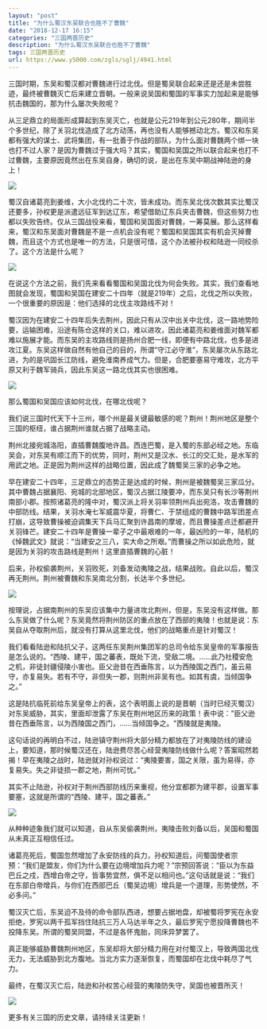 ```yaml
---
layout: "post"
title: "为什么蜀汉东吴联合也胜不了曹魏"
date: "2018-12-17 16:15"
categories: "三国两晋历史"
description: "为什么蜀汉东吴联合也胜不了曹魏"
tags: 三国两晋历史
url: https://www.y5000.com/zgls/sglj/4941.html
---
```






三国时期，东吴和蜀汉都对曹魏进行过北伐。但是蜀吴联合起来还是还是未尝胜迹，最终被曹魏灭亡后来建立晋朝。一般来说吴国和蜀国的军事实力加起来是能够抗击魏国的，那为什么屡次失败呢？

从三足鼎立的局面形成算起到东吴灭亡，也就是公元219年到公元280年，期间半个多世纪，除了关羽北伐造成了北方动荡，再也没有人能够撼动北方。蜀汉和东吴都有强大的谋士、武将集团，有一批善于作战的部队，为什么面对曹魏两个绑一块也打不过人家？是因为曹魏过于强大吗？其实，蜀国和吴国之所以联合起来也打不过曹魏，主要原因竟然出在东吴自身，确切的说，是出在东吴中期战神陆逊的身上！

![](https://img.y5000.com/uploads/allimg/161110/8-161110095944C3.jpg)

蜀汉自诸葛亮到姜维，大小北伐约二十次，皆未成功。而东吴北伐次数其实比蜀汉还要多，孙权更是派遣远征军到达辽东，希望借助辽东兵夹击曹魏，但这些努力也都以失败告终。仅从三国战役来看，蜀国和吴国面对曹魏，一筹莫展。那么这样看来，蜀汉和东吴面对曹魏是不是一点机会没有呢？蜀国和吴国其实有机会灭掉曹魏，而且这个方式也是唯一的方法，只是很可惜，这个办法被孙权和陆逊一同绞杀了。这个方法是什么呢？

![](https://img.y5000.com/uploads/allimg/161110/8-161110095935316.jpg)

在说这个方法之前，我们先来看看蜀国和吴国北伐为何会失败。其实，我们查看地图就会发现，蜀国和吴国在建安二十四年（就是219年）之后，北伐之所以失败，一个很重要的原因是：他们选择的北伐主攻路线不对！

蜀汉因为在建安二十四年后失去荆州，因此只有从汉中出关中北伐，这一路地势险要，运输困难，沿途有陈仓这样的关口，难以进攻，因此诸葛亮和姜维面对魏军都难以施展才能。而东吴的主攻路线则是扬州合肥一线，即便有中路北伐，也多是进攻江夏。东吴这样做自然有他自己的目的，所谓“守江必守淮”，东吴屡次从东路北进，为的是巩固长江防线，避免淮南养成气力。但是，合肥要塞易守难攻，北方平原又利于魏军骑兵，因此东吴这一路北伐其实也很困难。

![](https://img.y5000.com/uploads/allimg/161110/1014564c1-0.jpg)

那么蜀国和吴国应该如何北伐，在哪北伐呢？

我们说三国时代天下十三州，哪个州是最关键最敏感的呢？荆州！荆州地区是整个三国的枢纽，谁占据荆州谁就占据了战略主动。

荆州北接宛城洛阳，直插曹魏腹地许昌。西连巴蜀，是入蜀的东部必经之地。东临吴会，对东吴有顺江而下的优势，同时，荆州又是汉水、长江的交汇处，是水军的用武之地。正是因为荆州这样的战略位置，因此成了魏蜀吴三家的必争之地。

早在建安二十四年，三足鼎立的态势正是达成的时候，荆州是被魏蜀吴三家瓜分。其中曹魏占据襄阳、宛城的北部地区，蜀汉占据江陵要冲，而东吴只有长沙等荆州南部小郡。按照诸葛亮的隆中对，蜀汉派上将关羽率领荆州兵出宛洛，攻击曹魏的中部防线。结果，关羽水淹七军威震华夏，将曹仁、于禁组成的曹魏中路军团差点打崩，这导致曹操被迫调集天下兵马汇聚到许昌南的摩坡，而且曹操差点迁都避开关羽锋芒。建安二十四年是曹操一辈子之中最艰难的一年，最凶险的一年，陆机的《悼魏武文》就说：“当建安之三八，实大命之所艰。”而曹操之所以如此危险，就是因为关羽的攻击路线是荆州！这里直插曹魏的心脏！

后来，孙权偷袭荆州，关羽败死，刘备发动夷陵之战，结果战败。自此以后，蜀汉再无荆州。荆州被曹魏和东吴南北分割，长达半个多世纪。

![](https://img.y5000.com/uploads/allimg/161110/10145B537-1.jpg)

按理说，占据南荆州的东吴应该集中力量进攻北荆州，但是，东吴没有这样做。那么东吴做了什么呢？东吴竟然将荆州防区的重点放在了西部的夷陵！也就是说：东吴自从夺取荆州后，就没有打算从这里北伐，他们的战略重点是针对蜀汉！

我们看看陆逊和陆抗父子，这两任东吴荆州集团军的总司令给东吴皇帝的军事报告是怎么说的。“西陵、建平，国之蕃表，既处下流，受敌二境。......此乃社稷安危之机，非徒封疆侵陵小害也。臣父逊昔在西垂陈言，以为西陵国之西门，虽云易守，亦复易失。若有不守，非但失一郡，则荆州非吴有也。如其有虞，当倾国争之。”

这是陆抗临死前给东吴皇帝上的表，这个表明面上说的是晋朝（当时已经灭蜀汉）对东吴威胁，其实，里面却泄露了东吴在荆州地区历来的政策！表中说："臣父逊昔在西垂陈言，以为西陵国之西门，......当倾国争之。"西陵就是夷陵。

这句话说的再明白不过，陆逊镇守荆州将大部分精力都放在了对夷陵防线的建设上，要知道，那时候蜀汉还在，陆逊费尽苦心经营夷陵防线做什么呢？答案昭然若揭！早在夷陵之战时，陆逊就对孙权说过：“夷陵要害，国之关限，虽为易得，亦复易失。失之非徒损一郡之地，荆州可忧。”

其实不止陆逊，孙权对于荆州西部防线历来重视，他分宜都郡为建平郡，设置军事要塞，这就是所谓的“西陵、建平，国之蕃表。”

![](https://img.y5000.com/uploads/allimg/161110/1014562G0-2.jpg)

从种种迹象我们就可以知道，自从东吴偷袭荆州，夷陵击败刘备以后，吴国和蜀国从未真正互相信任过。

诸葛亮死后，蜀国忽然增加了永安防线的兵力，孙权知道后，问蜀国使者宗预：“我们是盟友，你们为什么要在边境增加兵力呢？”宗预回答说：“臣以为东益巴丘之戍，西增白帝之守，皆事势宜然，俱不足以相问也。”这句话就是说：“我们在东部白帝增兵，与你们在西部巴丘（蜀吴边境）增兵是一个道理，形势使然，不必多问。”

蜀汉灭亡后，东吴迫不及待的命令部队西进，想要占据地盘，却被蜀将罗宪在永安拒绝，罗宪以两千孤军挡住陆抗三万人马达半年之久，最后罗宪宁愿投降曹魏也不投降东吴。所谓的蜀吴同盟，不过是各怀鬼胎，同床异梦罢了。

真正能够威胁曹魏荆州地区，东吴却将大部分精力用在对付蜀汉上，导致两国北伐无力，无法威胁到北方腹地。当北方实力逐渐恢复，而蜀国却在北伐中耗尽了气力。

最终，在蜀汉灭亡后，陆逊和孙权苦心经营的夷陵防失守，吴国也被晋所灭！

![](https://img.y5000.com/uploads/allimg/161110/1014563292-3.jpg)

更多有关三国的历史文章，请持续关注更新！
